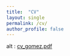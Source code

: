 ```yaml
---
title:  "CV"
layout: single
permalink: /cv/
author_profile: false
---
```



<div >

<main class="Main Main--page" >

<section class="Main-content" data-content-field="main-content">

<div class="sqs-layout sqs-grid-12 columns-12" data-type="page"><div class="row sqs-row"><div class="col sqs-col-12 span-12"><div class="sqs-block code-block sqs-block-code" data-block-type="23"><div class="sqs-block-content"> <object data="/assets/cv/cv_gomez.pdf" type="application/pdf" width="1200" height="1200">

alt : <a href="/assets/cv/cv.pdf">cv_gomez.pdf</a>

</object></div></div></div></div></div>

</section>

</main>


